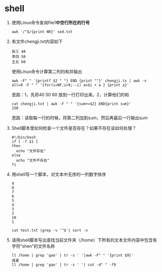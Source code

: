 # shell

1. 使用Linux命令查询file1**中空行所在的行号**

   ```
   awk '/^$/{print NR}' sed.txt 
   ```

2. 有文件chengji.txt内容如下

   ```
   张三 40
   李四 50
   王五 60
   ```

   使用Linux命令计算第二列的和并输出

   ```
   awk -F" " '{printf $2 " "} END {print ""}' chengji.tx | awk -v all=0 -F " " '{for(i=NF;i>0;--i) a=$i + a } {print a}'
   ```

   思路：1，先将40 50 60 放到一行打印出来。2，计算他们的和

   ```
   cat chengji.txt | awk -F " " '{sum+=$2} END{print sum}'
   150
   ```

   思路：读取每一行的时候，将第二列加到sum，然后再最后一行输出sum

3. Shell脚本里如何检查一个文件是否存在？如果不存在该如何处理？

   ```shell
   #!/bin/bash
   if [ -f $1 ]
   then
     echo "文件存在"
   else
     echo "文件不存在"
   fi
   
   ```

4. 用shell写一个脚本，对文本中无序的一列数字排序

   ```
   9
   8
   7
   6
   5
   4
   3
   2
   10
   1
   ```

   ```
   cat test.txt |grep -v '^$'| sort -n
   ```

5. 请用shell脚本写出查找当前文件夹（/home）下所有的文本文件内容中包含有字符”shen”的文件名称

   ```
   ll /home | grep 'gao' | tr -s ' '|awk -F" " '{print $9}'
   或者
   ll /home | grep 'gao' | tr -s ' '| cut -d" " -f9
   ```

   

